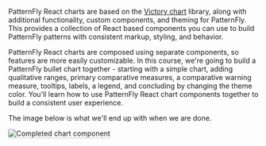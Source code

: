 PatternFly React charts are based on the [Victory chart](https://formidable.com/open-source/victory/docs/victory-chart/) library, along with additional functionality, custom components, and theming for PatternFly. 
This provides a collection of React based components you can use to build PatternFly patterns with consistent markup, styling, and behavior. 

PatternFly React charts are composed using separate components, so features are more easily customizable. 
In this course, we're going to build a PatternFly bullet chart together - starting with a simple chart, adding qualitative ranges, primary comparative measures, a comparative warning measure, tooltips, labels, a legend, and concluding by changing the theme color.
You'll learn how to use PatternFly React chart components together to build a consistent user experience.

The image below is what we'll end up with when we are done.

<img src="bullet-chart/assets/final.png" alt="Completed chart component" style="box-shadow: rgba(3, 3, 3, 0.2) 0px 1.25px 2.5px 0px;" />
